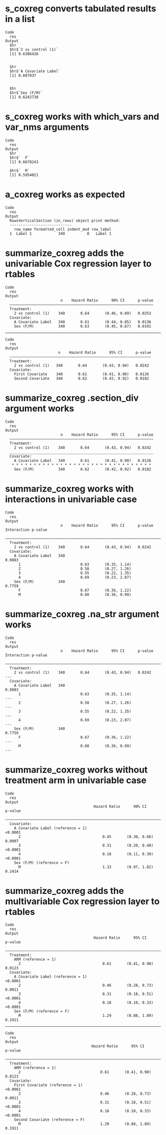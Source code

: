 # s_coxreg converts tabulated results in a list

    Code
      res
    Output
      $hr
      $hr$`2 vs control (1)`
      [1] 0.6386426
      
      
      $hr
      $hr$`A Covariate Label`
      [1] 0.607037
      
      
      $hr
      $hr$`Sex (F/M)`
      [1] 0.6242738
      
      

# s_coxreg works with which_vars and var_nms arguments

    Code
      res
    Output
      $hr
      $hr$`  F`
      [1] 0.6678243
      
      $hr$`  M`
      [1] 0.5954021
      
      

# a_coxreg works as expected

    Code
      res
    Output
      RowsVerticalSection (in_rows) object print method:
      ----------------------------
        row_name formatted_cell indent_mod row_label
      1  Label 1            340          0   Label 1

# summarize_coxreg adds the univariable Cox regression layer to rtables

    Code
      res
    Output
                             n    Hazard Ratio      90% CI      p-value
      —————————————————————————————————————————————————————————————————
      Treatment:                                                       
        2 vs control (1)    340       0.64       (0.46, 0.89)   0.0253 
      Covariate:                                                       
        A Covariate Label   340       0.61       (0.44, 0.85)   0.0136 
        Sex (F/M)           340       0.63       (0.45, 0.87)   0.0191 

---

    Code
      res
    Output
                            n    Hazard Ratio      95% CI      p-value
      ————————————————————————————————————————————————————————————————
      Treatment:                                                      
        2 vs control (1)   340       0.64       (0.43, 0.94)   0.0242 
      Covariate:                                                      
        First Covariate    340       0.61       (0.41, 0.90)   0.0126 
        Second Covariate   340       0.62       (0.42, 0.92)   0.0182 

# summarize_coxreg .section_div argument works

    Code
      res
    Output
                             n    Hazard Ratio      95% CI      p-value
      —————————————————————————————————————————————————————————————————
      Treatment:                                                       
        2 vs control (1)    340       0.64       (0.43, 0.94)   0.0242 
      _________________________________________________________________
      Covariate:                                                       
        A Covariate Label   340       0.61       (0.41, 0.90)   0.0126 
       * * * * * * * * * * * * * * * * * * * * * * * * * * * * * * * * 
        Sex (F/M)           340       0.62       (0.42, 0.92)   0.0182 

# summarize_coxreg works with interactions in univariable case

    Code
      res
    Output
                             n    Hazard Ratio      95% CI      p-value   Interaction p-value
      ———————————————————————————————————————————————————————————————————————————————————————
      Treatment:                                                                             
        2 vs control (1)    340       0.64       (0.43, 0.94)   0.0242                       
      Covariate:                                                                             
        A Covariate Label   340                                                 0.9883       
          1                           0.63       (0.35, 1.14)                                
          2                           0.58       (0.27, 1.26)                                
          3                           0.55       (0.22, 1.35)                                
          4                           0.69       (0.23, 2.07)                                
        Sex (F/M)           340                                                 0.7759       
          F                           0.67       (0.36, 1.22)                                
          M                           0.60       (0.36, 0.99)                                

# summarize_coxreg .na_str argument works

    Code
      res
    Output
                             n    Hazard Ratio      95% CI      p-value   Interaction p-value
      ———————————————————————————————————————————————————————————————————————————————————————
      Treatment:                                                                             
        2 vs control (1)    340       0.64       (0.43, 0.94)   0.0242            ---        
      Covariate:                                                                             
        A Covariate Label   340                                                 0.9883       
          1                           0.63       (0.35, 1.14)                     ---        
          2                           0.58       (0.27, 1.26)                     ---        
          3                           0.55       (0.22, 1.35)                     ---        
          4                           0.69       (0.23, 2.07)                     ---        
        Sex (F/M)           340                                                 0.7759       
          F                           0.67       (0.36, 1.22)                     ---        
          M                           0.60       (0.36, 0.99)                     ---        

# summarize_coxreg works without treatment arm in univariable case

    Code
      res
    Output
                                            Hazard Ratio      90% CI      p-value
      ———————————————————————————————————————————————————————————————————————————
      Covariate:                                                                 
        A Covariate Label (reference = 1)                                 <0.0001
          2                                     0.45       (0.30, 0.66)   0.0007 
          3                                     0.31       (0.20, 0.48)   <0.0001
          4                                     0.18       (0.11, 0.30)   <0.0001
        Sex (F/M) (reference = F)                                                
          M                                     1.33       (0.97, 1.82)   0.1414 

# summarize_coxreg adds the multivariable Cox regression layer to rtables

    Code
      res
    Output
                                            Hazard Ratio      95% CI      p-value
      ———————————————————————————————————————————————————————————————————————————
      Treatment:                                                                 
        ARM (reference = 1)                                                      
          2                                     0.61       (0.41, 0.90)   0.0123 
      Covariate:                                                                 
        A Covariate Label (reference = 1)                                 <0.0001
          2                                     0.46       (0.28, 0.73)   0.0011 
          3                                     0.31       (0.18, 0.51)   <0.0001
          4                                     0.18       (0.10, 0.33)   <0.0001
        Sex (F/M) (reference = F)                                                
          M                                     1.29       (0.88, 1.89)   0.1911 

---

    Code
      res
    Output
                                           Hazard Ratio      95% CI      p-value
      ——————————————————————————————————————————————————————————————————————————
      Treatment:                                                                
        ARM (reference = 1)                                                     
          2                                    0.61       (0.41, 0.90)   0.0123 
      Covariate:                                                                
        First Covariate (reference = 1)                                  <0.0001
          2                                    0.46       (0.28, 0.73)   0.0011 
          3                                    0.31       (0.18, 0.51)   <0.0001
          4                                    0.18       (0.10, 0.33)   <0.0001
        Second Covariate (reference = F)                                        
          M                                    1.29       (0.88, 1.89)   0.1911 

